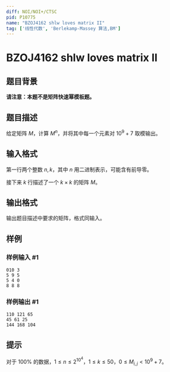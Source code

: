 ```yaml
---
diff: NOI/NOI+/CTSC
pid: P10775
name: "BZOJ4162 shlw loves matrix II"
tag: ['线性代数', 'Berlekamp-Massey 算法,BM']
---
```

# BZOJ4162 shlw loves matrix II
## 题目背景

**请注意：本题不是矩阵快速幂模板题。**
## 题目描述

给定矩阵 $M$，计算 $M^n$，并将其中每一个元素对 $10^9+7$ 取模输出。
## 输入格式

第一行两个整数 $n,k$，其中 $n$ 用二进制表示，可能含有前导零。

接下来 $k$ 行描述了一个 $k\times k$ 的矩阵 $M$。
## 输出格式

输出题目描述中要求的矩阵，格式同输入。
## 样例

### 样例输入 #1
```
010 3
5 9 5
5 4 0
8 8 8
```
### 样例输出 #1
```
110 121 65
45 61 25
144 168 104
```
## 提示

对于 $100\%$ 的数据，$1\leq n\leq 2^{10^4}$，$1\leq k\leq 50$，$0\leq M_{i,j}<10^9+7$。

